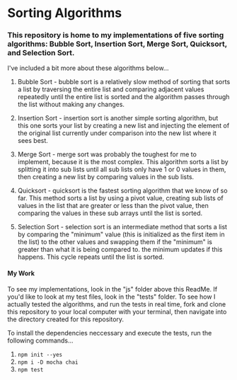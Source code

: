 # Sorting Algorithms

### This repository is home to my implementations of five sorting algorithms: Bubble Sort, Insertion Sort, Merge Sort, Quicksort, and Selection Sort.

I've included a bit more about these algorithms below...
1. Bubble Sort - bubble sort is a relatively slow method of sorting that sorts a list by traversing the entire list and comparing adjacent values repeatedly until the entire list is sorted and the algorithm passes through the list without making any changes.

2. Insertion Sort - insertion sort is another simple sorting algorithm, but this one sorts your list by creating a new list and injecting the element of the original list currently under comparison into the new list where it sees best.

3. Merge Sort - merge sort was probably the toughest for me to implement, because it is the most complex. This algorithm sorts a list by splitting it into sub lists until all sub lists only have 1 or 0 values in them, then creating a new list by comparing values in the sub lists.

4. Quicksort - quicksort is the fastest sorting algorithm that we know of so far. This method sorts a list by using a pivot value, creating sub lists of values in the list that are greater or less than the pivot value, then comparing the values in these sub arrays until the list is sorted.

5. Selection Sort - selection sort is an intermediate method that sorts a list by comparing the "minimum" value (this is initialized as the first item in the list) to the other values and swapping them if the "minimum" is greater than what it is being compared to. the minimum updates if this happens. This cycle repeats until the list is sorted.

#### My Work

To see my implementations, look in the "js" folder above this ReadMe. If you'd like to look at my test files, look in the "tests" folder. To see how I actually tested the algorithms, and run the tests in real time, fork and clone this repository to your local computer with your terminal, then navigate into the directory created for this repository.

To install the dependencies neccessary and execute the tests, run the following commands...
1. `npm init --yes`
2. `npm i -D mocha chai`
3. `npm test`